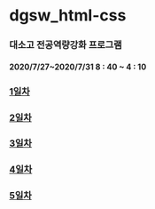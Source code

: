 # dgsw_html-css
### 대소고 전공역량강화 프로그램

#### 2020/7/27~2020/7/31 8 : 40 ~ 4 : 10

### [1일차](https://github.com/limjh0513/dgsw_html-css/blob/master/Day1/Day1.md)

### [2일차](https://github.com/limjh0513/dgsw_html-css/blob/master/Day2/Day2.md)

### [3일차](https://github.com/limjh0513/dgsw_html-css/blob/master/Day3/Day3.md)

### [4일차](https://github.com/limjh0513/dgsw_html-css/blob/master/Day4/Day4.md)

### [5일차]()